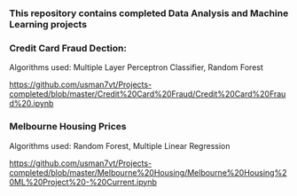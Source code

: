 ### This repository contains completed Data Analysis and Machine Learning projects
### Credit Card Fraud Dection:
Algorithms used: Multiple Layer Perceptron Classifier, Random Forest

https://github.com/usman7vt/Projects-completed/blob/master/Credit%20Card%20Fraud/Credit%20Card%20Fraud%20.ipynb

### Melbourne Housing Prices
Algorithms used: Random Forest, Multiple Linear Regression

https://github.com/usman7vt/Projects-completed/blob/master/Melbourne%20Housing/Melbourne%20Housing%20ML%20Project%20-%20Current.ipynb
